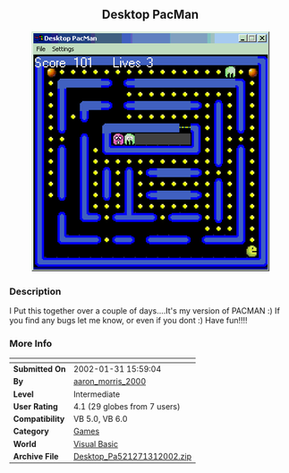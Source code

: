 ﻿<div align="center">

## Desktop PacMan

<img src="PIC20021311847237157.gif">
</div>

### Description

I Put this together over a couple of days....It's my version of PACMAN :) If you find any bugs let me know, or even if you dont :) Have fun!!!!
 
### More Info
 


<span>             |<span>
---                |---
**Submitted On**   |2002-01-31 15:59:04
**By**             |[aaron\_morris\_2000](https://github.com/Planet-Source-Code/PSCIndex/blob/master/ByAuthor/aaron-morris-2000.md)
**Level**          |Intermediate
**User Rating**    |4.1 (29 globes from 7 users)
**Compatibility**  |VB 5\.0, VB 6\.0
**Category**       |[Games](https://github.com/Planet-Source-Code/PSCIndex/blob/master/ByCategory/games__1-38.md)
**World**          |[Visual Basic](https://github.com/Planet-Source-Code/PSCIndex/blob/master/ByWorld/visual-basic.md)
**Archive File**   |[Desktop\_Pa521271312002\.zip](https://github.com/Planet-Source-Code/aaron-morris-2000-desktop-pacman__1-31360/archive/master.zip)








